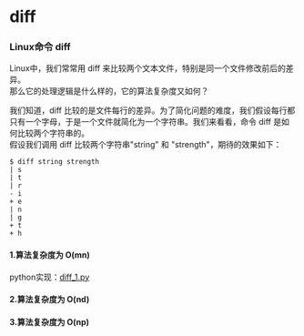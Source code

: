 # diff
### Linux命令 diff
Linux中，我们常常用 diff 来比较两个文本文件，特别是同一个文件修改前后的差异。   
那么它的处理逻辑是什么样的，它的算法复杂度又如何？   

我们知道，diff 比较的是文件每行的差异。为了简化问题的难度，我们假设每行都只有一个字母，于是一个文件就简化为一个字符串。我们来看看，命令 diff 是如何比较两个字符串的。   
假设我们调用 diff 比较两个字符串"string" 和 "strength"，期待的效果如下：

	$ diff string strength
	| s
	| t
	| r
	- i
	+ e
	| n
	| g
	+ t
	+ h

#### 1.算法复杂度为 O(mn)

python实现：[diff_1.py](diff_1.py)

#### 2.算法复杂度为 O(nd)

#### 3.算法复杂度为 O(np)

